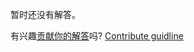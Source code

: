 
暂时还没有解答。

有兴趣[贡献你的解答](https://github.com/BFEdev/BFE.dev-solutions/blob/main/problem/improve-a-function_zh.md)吗? [Contribute guidline](https://github.com/BFEdev/BFE.dev-solutions#how-to-contribute)
